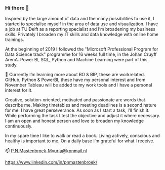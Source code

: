 ### Hi there 👋

Inspired by the large amount of data and the many possibilities to use it, I started to specialise myself in the area of data use and visualization. I have a job at TU Delft as a reporting specialist and I’m broadening my business skills. Privately I broaden my IT skills and data knowledge with online home trainings.

At the beginning of 2019 I followed the "Microsoft Professional Program for Data Science track" programme for 16 weeks full time, in the Johan Cruyff ArenA. Power BI, SQL, Python and Machine Learning were part of this study.

🌱 Currently I’m learning more about BO & BIP, these are workrelated. GitHub, Python & PowerBI, these have my personal interest and from November Tableau will be added to my work tools and I have a personal interest for it.

Creative, solution-oriented, motivated and passionate are words that describe me. Making timetables and meeting deadlines is a second nature for me. I have great perseverance. As soon as I start a task, I'll finish it. While performing the task I test the objective and adjust it where necessary. I am an open and honest person and love to broaden my knowledge continuously.

In my spare time I like to walk or read a book. Living actively, conscious and healthy is important to me. On a daily base I’m grateful for what I receive.
  
📫 P.N.Mastenbroek-Mvuria@kpnmail.nl

https://www.linkedin.com/in/pnmastenbroek/

<!--
**Kiwimaori/Kiwimaori** is a ✨ _special_ ✨ repository because its `README.md` (this file) appears on your GitHub profile.

Here are some ideas to get you started:

- 🔭 I’m currently working on ...
- 🌱 I’m currently learning ...
- 👯 I’m looking to collaborate on ...
- 🤔 I’m looking for help with ...
- 💬 Ask me about ...
- 📫 How to reach me: ...
- 😄 Pronouns: ...
- ⚡ Fun fact: ...
-->
